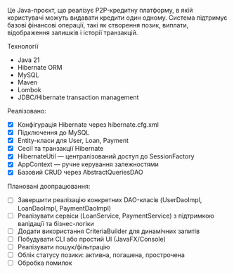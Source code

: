 Це Java-проєкт, що реалізує P2P-кредитну платформу, в якій користувачі можуть видавати кредити один одному. 
Система підтримує базові фінансові операції, такі як створення позик, виплати, відображення залишків і історії транзакцій.

Технології
- Java 21
- Hibernate ORM
- MySQL
- Maven
- Lombok
- JDBC/Hibernate transaction management

Реалізовано:
- [x] Конфігурація Hibernate через hibernate.cfg.xml
- [x] Підключення до MySQL
- [x] Entity-класи для User, Loan, Payment
- [x] Сесії та транзакції Hibernate
- [x] HibernateUtil — централізований доступ до SessionFactory
- [x] AppContext — ручне керування залежностями
- [x] Базовий CRUD через AbstractQueriesDAO<T>

Плановані доопрацювання:
- [ ] Завершити реалізацію конкретних DAO-класів (UserDaoImpl, LoanDaoImpl, PaymentDaoImpl)
- [ ] Реалізувати сервіси (LoanService, PaymentService) з підтримкою валідації та бізнес-логіки
- [ ] Додати використання CriteriaBuilder для динамічних запитів
- [ ] Побудувати CLI або простий UI (JavaFX/Console)
- [ ] Реалізувати пошук/фільтрацію
- [ ] Облік статусу позики: активна, погашена, прострочена
- [ ] Обробка помилок
